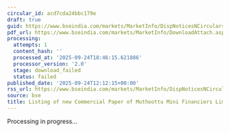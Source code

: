 ```yaml
---
circular_id: acd7cda24bbc179e
draft: true
guid: https://www.bseindia.com/markets/MarketInfo/DispNoticesNCirculars.aspx?Noticeid={412665D4-E841-49ED-8816-1539DC05F0DD}&noticeno=20250924-27&dt=09/24/2025&icount=27&totcount=75&flag=0
pdf_url: https://www.bseindia.com/markets/MarketInfo/DownloadAttach.aspx?id=20250924-27&attachedId=
processing:
  attempts: 1
  content_hash: ''
  processed_at: '2025-09-24T18:46:15.621886'
  processor_version: '2.0'
  stage: download_failed
  status: failed
published_date: '2025-09-24T12:12:15+00:00'
rss_url: https://www.bseindia.com/markets/MarketInfo/DispNoticesNCirculars.aspx?Noticeid={412665D4-E841-49ED-8816-1539DC05F0DD}&noticeno=20250924-27&dt=09/24/2025&icount=27&totcount=75&flag=0
source: bse
title: Listing of new Commercial Paper of Muthoottu Mini Financiers Limited
---
```


Processing in progress...